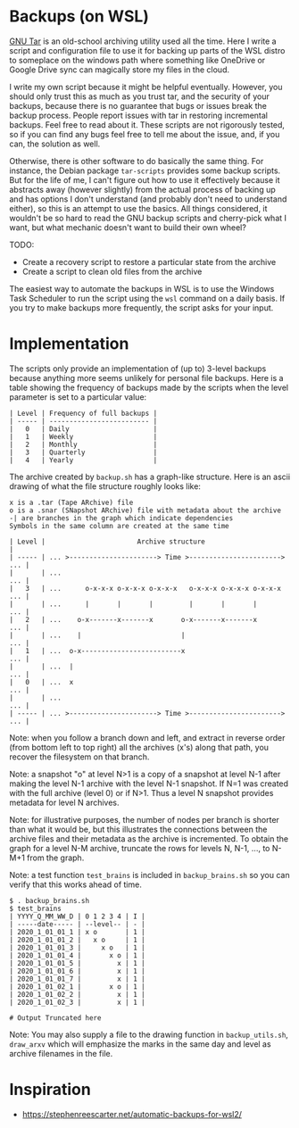 # Backups (on WSL)

[GNU Tar](https://www.gnu.org/software/tar/)
is an old-school archiving utility used all the time.
Here I write a script and configuration file to use it
for backing up parts of the WSL distro to someplace on
the windows path where something like OneDrive or 
Google Drive sync can magically store my files in the 
cloud.

I write my own script because it might be helpful eventually.
However, you should only trust this as much as you trust tar,
and the security of your backups, because there is no guarantee
that bugs or issues break the backup process.
People report issues with tar in restoring incremental backups.
Feel free to read about it.
These scripts are not rigorously tested, so if you can find any
bugs feel free to tell me about the issue, and, if you can, the
solution as well.

Otherwise, there is other software to do basically the
same thing.
For instance, the Debian package `tar-scripts` provides
some backup scripts.
But for the life of me, I can't figure out how to use it
effectively because it abstracts away (however slightly)
from the actual process of backing up and has options
I don't understand (and probably don't need to understand
either), so this is an attempt to use the basics.
All things considered, it wouldn't be so hard to read the
GNU backup scripts and cherry-pick what I want, but what
mechanic doesn't want to build their own wheel?

TODO:
- Create a recovery script to restore a particular state from the archive
- Create a script to clean old files from the archive

The easiest way to automate the backups in WSL is to use
the Windows Task Scheduler to run the script using the 
`wsl` command on a daily basis.
If you try to make backups more frequently, the script asks for your input.

# Implementation

The scripts only provide an implementation of (up to) 3-level backups
because anything more seems unlikely for personal file backups.
Here is a table showing the frequency of backups made by the scripts
when the level parameter is set to a particular value:

```
| Level | Frequency of full backups |
| ----- | ------------------------- |
|   0   | Daily                     |
|   1   | Weekly                    |
|   2   | Monthly                   |
|   3   | Quarterly                 |
|   4   | Yearly                    |
```

The archive created by `backup.sh` has a graph-like structure.
Here is an ascii drawing of what the file structure roughly looks like:

```
x is a .tar (Tape ARchive) file
o is a .snar (SNapshot ARchive) file with metadata about the archive
-| are branches in the graph which indicate dependencies
Symbols in the same column are created at the same time

| Level |                       Archive structure                         |
| ----- | ... >----------------------> Time >-----------------------> ... |
|       | ...                                                         ... |
|   3   | ...      o-x-x-x o-x-x-x o-x-x-x   o-x-x-x o-x-x-x o-x-x-x  ... |
|       | ...      |       |       |         |       |       |        ... |
|   2   | ...    o-x-------x-------x       o-x-------x-------x        ... |
|       | ...    |                         |                          ... |
|   1   | ...  o-x-------------------------x                          ... |
|       | ...  |                                                      ... |
|   0   | ...  x                                                      ... |
|       | ...                                                         ... |
| ----- | ... >----------------------> Time >-----------------------> ... |
```

Note: when you follow a branch down and left, and extract in reverse
order (from bottom left to top right) all the archives (x's) along that
path, you recover the filesystem on that branch.

Note: a snapshot "o" at level N>1 is a copy of a snapshot at level N-1
after making the level N-1 archive with the level N-1 snapshot. 
If N=1 was created with the full archive (level 0) or if N>1.
Thus a level N snapshot provides metadata for level N archives.

Note: for illustrative purposes, the number of nodes per branch
is shorter than what it would be, but this illustrates the connections
between the archive files and their metadata as the archive is incremented. 
To obtain the graph for a level N-M archive, truncate the rows for levels 
N, N-1, ..., to N-M+1 from the graph.

Note: a test function `test_brains` is included in `backup_brains.sh`
so you can verify that this works ahead of time.

```
$ . backup_brains.sh
$ test_brains
| YYYY_Q_MM_WW_D | 0 1 2 3 4 | I |
| -----date----- | --level-- | - |
| 2020_1_01_01_1 | x o       | 1 |
| 2020_1_01_01_2 |   x o     | 1 |
| 2020_1_01_01_3 |     x o   | 1 |
| 2020_1_01_01_4 |       x o | 1 |
| 2020_1_01_01_5 |         x | 1 |
| 2020_1_01_01_6 |         x | 1 |
| 2020_1_01_01_7 |         x | 1 |
| 2020_1_01_02_1 |       x o | 1 |
| 2020_1_01_02_2 |         x | 1 |
| 2020_1_01_02_3 |         x | 1 |

# Output Truncated here

```

Note: You may also supply a file to the drawing function
in `backup_utils.sh`, `draw_arxv` which will emphasize the
marks in the same day and level as archive filenames in the file.

# Inspiration
- https://stephenreescarter.net/automatic-backups-for-wsl2/
